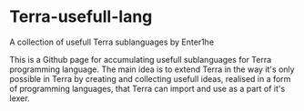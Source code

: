 # Terra-usefull-lang
 A collection of usefull Terra sublanguages by Enter1he

This is a Github page for accumulating usefull sublanguages for Terra
programming language. The main idea is to extend Terra in the way it's
only possible in Terra by creating and collecting usefull ideas, realised
in a form of programming languages, that Terra can import and use as a part 
of it's lexer.